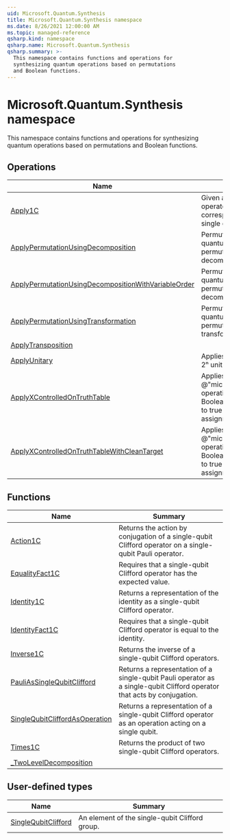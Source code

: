 ```yaml
---
uid: Microsoft.Quantum.Synthesis
title: Microsoft.Quantum.Synthesis namespace
ms.date: 8/26/2021 12:00:00 AM
ms.topic: managed-reference
qsharp.kind: namespace
qsharp.name: Microsoft.Quantum.Synthesis
qsharp.summary: >-
  This namespace contains functions and operations for
  synthesizing quantum operations based on permutations
  and Boolean functions.
---
```


# Microsoft.Quantum.Synthesis namespace

This namespace contains functions and operations for
synthesizing quantum operations based on permutations
and Boolean functions.


<!-- summaries -->

## Operations

| Name | Summary |
|------|---------|
|[Apply1C](xref:Microsoft.Quantum.Synthesis.Apply1C) |Given a single-qubit Clifford operator, applies the corresponding operation to a single qubit. |
|[ApplyPermutationUsingDecomposition](xref:Microsoft.Quantum.Synthesis.ApplyPermutationUsingDecomposition) |Permutes the amplitudes in a quantum state given a permutation using decomposition-based synthesis. |
|[ApplyPermutationUsingDecompositionWithVariableOrder](xref:Microsoft.Quantum.Synthesis.ApplyPermutationUsingDecompositionWithVariableOrder) |Permutes the amplitudes in a quantum state given a permutation using decomposition-based synthesis. |
|[ApplyPermutationUsingTransformation](xref:Microsoft.Quantum.Synthesis.ApplyPermutationUsingTransformation) |Permutes the amplitudes in a quantum state given a permutation using transformation-based synthesis. |
|[ApplyTransposition](xref:Microsoft.Quantum.Synthesis.ApplyTransposition) | |
|[ApplyUnitary](xref:Microsoft.Quantum.Synthesis.ApplyUnitary) |Applies gate defined by a 2ⁿ × 2ⁿ unitary matrix. |
|[ApplyXControlledOnTruthTable](xref:Microsoft.Quantum.Synthesis.ApplyXControlledOnTruthTable) |Applies the @"microsoft.quantum.intrinsic.x" operation on `target`, if the Boolean function `func` evaluates to true for the classical assignment in `controlRegister`. |
|[ApplyXControlledOnTruthTableWithCleanTarget](xref:Microsoft.Quantum.Synthesis.ApplyXControlledOnTruthTableWithCleanTarget) |Applies the @"microsoft.quantum.intrinsic.x" operation on `target`, if the Boolean function `func` evaluates to true for the classical assignment in `controlRegister`. |

## Functions

| Name | Summary |
|------|---------|
|[Action1C](xref:Microsoft.Quantum.Synthesis.Action1C) |Returns the action by conjugation of a single-qubit Clifford operator on a single-qubit Pauli operator. |
|[EqualityFact1C](xref:Microsoft.Quantum.Synthesis.EqualityFact1C) |Requires that a single-qubit Clifford operator has the expected value. |
|[Identity1C](xref:Microsoft.Quantum.Synthesis.Identity1C) |Returns a representation of the identity as a single-qubit Clifford operator. |
|[IdentityFact1C](xref:Microsoft.Quantum.Synthesis.IdentityFact1C) |Requires that a single-qubit Clifford operator is equal to the identity. |
|[Inverse1C](xref:Microsoft.Quantum.Synthesis.Inverse1C) |Returns the inverse of a single-qubit Clifford operators. |
|[PauliAsSingleQubitClifford](xref:Microsoft.Quantum.Synthesis.PauliAsSingleQubitClifford) |Returns a representation of a single-qubit Pauli operator as a single-qubit Clifford operator that acts by conjugation. |
|[SingleQubitCliffordAsOperation](xref:Microsoft.Quantum.Synthesis.SingleQubitCliffordAsOperation) |Returns a representation of a single-qubit Clifford operator as an operation acting on a single qubit. |
|[Times1C](xref:Microsoft.Quantum.Synthesis.Times1C) |Returns the product of two single-qubit Clifford operators. |
|[_TwoLevelDecomposition](xref:Microsoft.Quantum.Synthesis._TwoLevelDecomposition) | |

## User-defined types

| Name | Summary |
|------|---------|
|[SingleQubitClifford](xref:Microsoft.Quantum.Synthesis.SingleQubitClifford) |An element of the single-qubit Clifford group. |
<!-- /summaries -->
